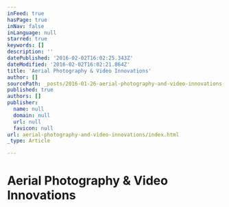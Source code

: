 ```yaml
---
inFeed: true
hasPage: true
inNav: false
inLanguage: null
starred: true
keywords: []
description: ''
datePublished: '2016-02-02T16:02:25.343Z'
dateModified: '2016-02-02T16:02:21.864Z'
title: 'Aerial Photography & Video Innovations'
author: []
sourcePath: _posts/2016-01-26-aerial-photography-and-video-innovations.md
published: true
authors: []
publisher:
  name: null
  domain: null
  url: null
  favicon: null
url: aerial-photography-and-video-innovations/index.html
_type: Article

---
```

# Aerial Photography & Video Innovations
